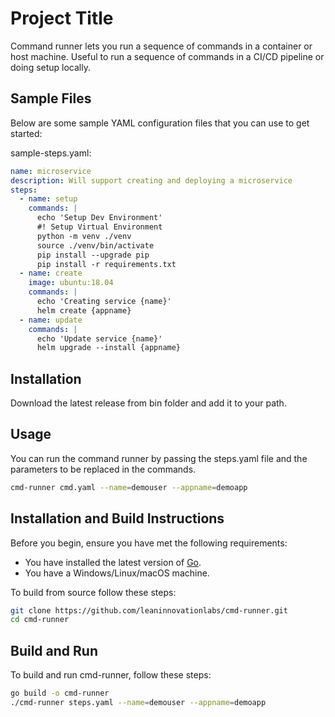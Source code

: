 # Project Title
Command runner lets you run a sequence of commands in a container or host machine. Useful to run a sequence of commands in a CI/CD pipeline or doing setup locally.

## Sample Files
Below are some sample YAML configuration files that you can use to get started:

sample-steps.yaml:

```yaml
name: microservice
description: Will support creating and deploying a microservice
steps:
  - name: setup
    commands: |
      echo 'Setup Dev Environment'
      #! Setup Virtual Environment
      python -m venv ./venv
      source ./venv/bin/activate
      pip install --upgrade pip
      pip install -r requirements.txt      
  - name: create
    image: ubuntu:18.04
    commands: |
      echo 'Creating service {name}'
      helm create {appname}
  - name: update
    commands: |
      echo 'Update service {name}'
      helm upgrade --install {appname}
```

## Installation
Download the latest release from bin folder and add it to your path.

## Usage
You can run the command runner by passing the steps.yaml file and the parameters to be replaced in the commands.

```bash
cmd-runner cmd.yaml --name=demouser --appname=demoapp
```

## Installation and Build Instructions
Before you begin, ensure you have met the following requirements:
* You have installed the latest version of [Go](https://golang.org/dl/).
* You have a Windows/Linux/macOS machine.

To build from source follow these steps:

```bash
git clone https://github.com/leaninnovationlabs/cmd-runner.git
cd cmd-runner
```

## Build and Run
To build and run cmd-runner, follow these steps:

``` bash
go build -o cmd-runner
./cmd-runner steps.yaml --name=demouser --appname=demoapp
```
